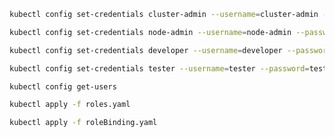 ```bash
kubectl config set-credentials cluster-admin --username=cluster-admin --password=cluster-admin
```

```bash
kubectl config set-credentials node-admin --username=node-admin --password=node-admin
```

```bash
kubectl config set-credentials developer --username=developer --password=developer
```

```bash
kubectl config set-credentials tester --username=tester --password=tester
```

```bash
kubectl config get-users
```

```bash
kubectl apply -f roles.yaml
```

```bash
kubectl apply -f roleBinding.yaml
```


